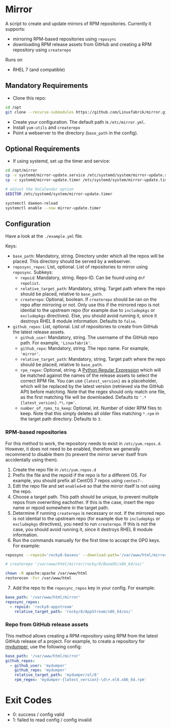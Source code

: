 # Mirror

A script to create and update mirrors of RPM repositories. Currently it supports:

* mirroring RPM-based repositories using `reposync`
* downloading RPM release assets from GitHub and creating a RPM repository using `createrepo`

Runs on

* RHEL 7 (and compatible)


## Mandatory Requirements

* Clone this repo:
```bash
cd /opt
git clone --recurse-submodules https://github.com/Linuxfabrik/mirror.git
```
* Create your configuration. The default path is `/etc/mirror.yml`.
* Install `yum-utils` and `createrepo`
* Point a webserver to the directory (`base_path` in the config).


## Optional Requirements

* If using systemd, set up the timer and service:
```bash
cd /opt/mirror
cp -v systemd/mirror-update.service /etc/systemd/system/mirror-update.service
cp -v systemd/mirror-update.timer /etc/systemd/system/mirror-update.timer

# adjust the OnCalendar option
$EDITOR /etc/systemd/system/mirror-update.timer

systemctl daemon-reload
systemctl enable --now mirror-update.timer
```


## Configuration

Have a look at the `./example.yml` file.

Keys:

* `base_path`: Mandatory, string. Directory under which all the repos will be placed. This directory should be served by a webserver.
* `reposync_repos`: List, optional. List of repositories to mirror using `reposync`. Subkeys:
    * `repoid`: Mandatory, string. Repo-ID. Can be found using `dnf repolist`.
    * `relative_target_path`: Mandatory, string. Target path where the repo should be placed, relative to `base_path`.
    * `createrepo`: Optional, boolean. If `createrepo` should be ran on the repo after mirroring or not. Only use this if the mirrored repo is not idential to the upstream repo (for example due to `includepkgs` or `excludepkgs` directives). Else, you should avoid running it, since it destroys RHEL 8 module information. Defaults to `false`.
* `github_repos`: List, optional. List of repositories to create from GitHub the latest release assets.
    * `github_user`: Mandatory, string. The username of the GitHub repo path. For example, `'Linuxfabrik'`.
    * `github_repo`: Mandatory, string. The repo name. For example, `'mirror'`.
    * `relative_target_path`: Mandatory, string. Target path where the repo should be placed, relative to `base_path`.
    * `rpm_regex`: Optional, string. A [Python Regular Expression](https://docs.python.org/3/howto/regex.html) which will be matched against the names of the release assets to select the correct RPM file. You can use `{latest_version}` as a placeholder, which will be replaced by the latest version (retrieved via the GitHub API) before matching. Note that the regex should only match one file, as the first matching file will be downloaded. Defaults to `'.*{latest_version}.*\.rpm'`.
    * `number_of_rpms_to_keep`: Optional, int. Number of older RPM files to keep. Note that this simply deletes all older files matching `*.rpm` in the target path directory. Defaults to `3`.


### RPM-based repositories

For this method to work, the repository needs to exist in `/etc/yum.repos.d`. However, it does not need to be enabled, therefore we generally recommend to disable them (to prevent the mirror server itself from accidentally using them).

1. Create the repo file in `/etc/yum.repos.d`
2. Prefix the file and the repoid if the repo is for a different OS. For example, you should prefix all CentOS 7 repos using `centos7-`.
3. Edit the repo file and set `enabled=0` so that the mirror itself is not using the repo.
4. Choose a target path. This path should be unique, to prevent multiple repos from overwriting eachother. If this is the case, insert the repo name or repoid somewhere in the target path.
5. Determine if running `createrepo` is necessary or not. If the mirrored repo is not idential to the upstream repo (for example due to `includepkgs` or `excludepkgs` directives), you need to run `createrepo`. If this is not the case, you should avoid running it, since it destroys RHEL 8 module information.
6. Run the commands manually for the first time to accept the GPG keys. For example:
```bash
reposync --repoid='rocky8-baseos' --download-path='/var/www/html/mirror/rocky/8/BaseOS/x86_64/os/' --norepopath --downloadcomps --download-metadata

# createrepo '/var/www/html/mirror/rocky/8/BaseOS/x86_64/os/' 

chown -R apache:apache /var/www/html
restorecon -Fvr /var/www/html
```
7. Add the repo to the `reposync_repos` key in your config. For example:
```yaml
base_path: '/var/www/html/mirror'
reposync_repos:
  - repoid: 'rocky8-appstream'
    relative_target_path: 'rocky/8/AppStream/x86_64/os/'
```


### Repo from GitHub release assets

This method allows creating a RPM-repository using RPM from the latest GitHub release of a project. For example, to create a repository for [mydumper](https://github.com/mydumper/mydumper), use the following config:

```yaml
base_path: '/var/www/html/mirror'
github_repos:
  - github_user: 'mydumper'
    github_repo: 'mydumper'
    relative_target_path: 'mydumper/el/8'
    rpm_regex: 'mydumper-{latest_version}-\d\+.el8.x86_64.rpm'
```


# Exit Codes

* 0: success / config valid
* 1: failed to read config / config invalid
